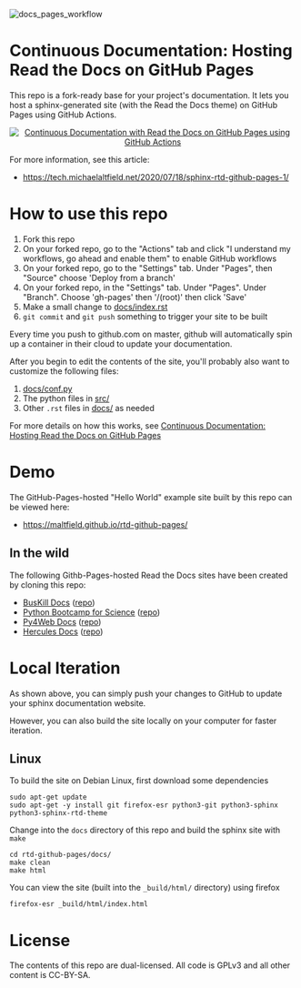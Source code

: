 ![docs_pages_workflow](https://github.com/maltfield/rtd-github-pages/workflows/docs_pages_workflow/badge.svg?branch=master)

# Continuous Documentation: Hosting Read the Docs on GitHub Pages

This repo is a fork-ready base for your project's documentation. It lets you host a sphinx-generated site (with the Read the Docs theme) on GitHub Pages using GitHub Actions.


<p align="center">
  <a href="https://tech.michaelaltfield.net/2020/07/18/sphinx-rtd-github-pages-1/"><img src="docs/_static/sphinx-rtd-github-pages-1_featuredImage1.jpg?raw=true" alt="Continuous Documentation with Read the Docs on GitHub Pages using GitHub Actions"/></a>
</p>

For more information, see this article:

 * https://tech.michaelaltfield.net/2020/07/18/sphinx-rtd-github-pages-1/

# How to use this repo

1. Fork this repo
1. On your forked repo, go to the "Actions" tab and click "I understand my workflows, go ahead and enable them" to enable GitHub workflows
1. On your forked repo, go to the "Settings" tab. Under "Pages", then "Source" choose 'Deploy from a branch'
2. On your forked repo, in the "Settings" tab. Under "Pages". Under "Branch". Choose 'gh-pages' then '/(root)' then click 'Save'
1. Make a small change to [docs/index.rst](/docs/index.rst)
1. `git commit` and `git push` something to trigger your site to be built

Every time you push to github.com on master, github will automatically spin up a container in their cloud to update your documentation.

After you begin to edit the contents of the site, you'll probably also want to customize  the following files:

1. [docs/conf.py](/docs/conf.py)
1. The python files in [src/](/src/)
1. Other `.rst` files in [docs/](/docs) as needed

For more details on how this works, see [Continuous Documentation: Hosting Read the Docs on GitHub Pages](https://tech.michaelaltfield.net/2020/07/18/sphinx-rtd-github-pages-1/)

# Demo

The GitHub-Pages-hosted "Hello World" example site built by this repo can be viewed here:

 * https://maltfield.github.io/rtd-github-pages/

## In the wild

The following Githb-Pages-hosted Read the Docs sites have been created by cloning this repo:

 * [BusKill Docs](https://docs.buskill.in/buskill-app/en/stable/) ([repo](https://github.com/BusKill/buskill-app/tree/master/docs))
 * [Python Bootcamp for Science](https://vienneae.github.io/rtd-github-pages/en/master/index.html) ([repo](https://github.com/vienneae/rtd-github-pages/tree/master/docs))
 * [Py4Web Docs](https://nicozanf.github.io/py4web-doc/) ([repo](https://github.com/nicozanf/py4web-doc/tree/master/docs))
 * [Hercules Docs](https://fovea1959.github.io/herc-docs-demo/en/master/index.html) ([repo](https://github.com/fovea1959/herc-docs-demo/))

# Local Iteration

As shown above, you can simply push your changes to GitHub to update your sphinx documentation website.

However, you can also build the site locally on your computer for faster iteration.

## Linux

To build the site on Debian Linux, first download some dependencies

```
sudo apt-get update
sudo apt-get -y install git firefox-esr python3-git python3-sphinx python3-sphinx-rtd-theme
```

Change into the `docs` directory of this repo and build the sphinx site with `make`

```
cd rtd-github-pages/docs/
make clean
make html
```

You can view the site (built into the `_build/html/` directory) using firefox

```
firefox-esr _build/html/index.html
```

# License

The contents of this repo are dual-licensed. All code is GPLv3 and all other content is CC-BY-SA.
